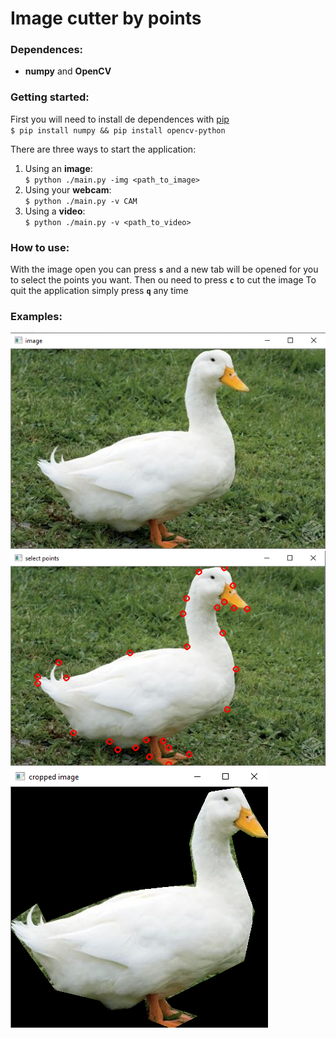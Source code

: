 # Image cutter by points

### Dependences:
- **numpy** and **OpenCV**

### Getting started:
First you will need to install de dependences with [pip](https://pypi.org/project/pip/)  
`$ pip install numpy && pip install opencv-python`

There are  three ways to start the application:  
1. Using an **image**:    
`$ python ./main.py -img <path_to_image>`  
2. Using your **webcam**:    
`$ python ./main.py -v CAM`  
3. Using a **video**:    
`$ python ./main.py -v <path_to_video>`    

### How to use:  
With the image open you can press **`s`** and a new tab will be opened for you to select the points you want. Then ou need to press **`c`** to cut the image
To quit the application simply press **`q`** any time

### Examples:
![](./examples/1.png)  
![](./examples/2.png)  
![](./examples/3.png)  
